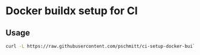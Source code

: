 # Docker buildx setup for CI

## Usage

```bash
curl -L https://raw.githubusercontent.com/pschmitt/ci-setup-docker-buildx/master/setup.sh | bash
```
